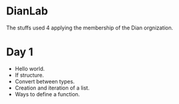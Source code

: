 # DianLab
The stuffs used 4 applying the membership of the Dian orgnization.

# Day 1
* Hello world.
* If structure.
* Convert between types.
* Creation and iteration of a list.
* Ways to define a function.
